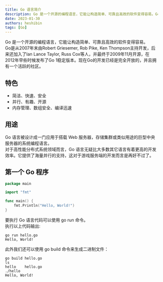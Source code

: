 ```yaml
---
title: Go 语言简介
description: Go 是一个开源的编程语言，它能让构造简单、可靠且高效的软件变得容易。Go是从2007年末由Robert Griesemer, Rob Pike, Ken Thompson主持开发，后来还加入了Ian Lance Taylor, Russ Cox等人，并最终于2009年11月开源，在2012年早些时候发布了Go 1稳定版本。现在Go的开发已经是完全开放的，并且拥有一个活跃的社区。
date: 2023-01-30
authors: heshibin
tags: [Go]
---
```


Go 是一个开源的编程语言，它能让构造简单、可靠且高效的软件变得容易。  
Go是从2007年末由Robert Griesemer, Rob Pike, Ken Thompson主持开发，后来还加入了Ian Lance Taylor, Russ Cox等人，并最终于2009年11月开源，在2012年早些时候发布了Go 1稳定版本。现在Go的开发已经是完全开放的，并且拥有一个活跃的社区。  

## 特色

- 简洁、快速、安全
- 并行、有趣、开源
- 内存管理、数组安全、编译迅速

## 用途
Go 语言被设计成一门应用于搭载 Web 服务器，存储集群或类似用途的巨型中央服务器的系统编程语言。  
对于高性能分布式系统领域而言，Go 语言无疑比大多数其它语言有着更高的开发效率。它提供了海量并行的支持，这对于游戏服务端的开发而言是再好不过了。

## 第一个 Go 程序
```go
package main

import "fmt"

func main() {
    fmt.Println("Hello, World!")
}
```

要执行 Go 语言代码可以使用 go run 命令。  
执行以上代码输出:  
```shell
go run hello.go 
Hello, World!
```

此外我们还可以使用 go build 命令来生成二进制文件：  
```
go build hello.go 
ls
hello    hello.go
./hello 
Hello, World!
```
